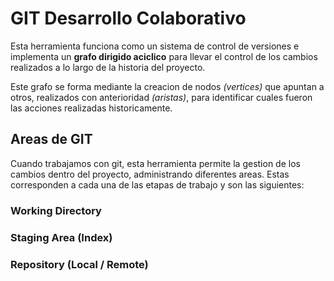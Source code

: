 # GIT Desarrollo Colaborativo

Esta herramienta funciona como un sistema de control de versiones e implementa un __grafo dirigido aciclico__ para llevar el control de los cambios realizados a lo largo de la historia del proyecto.

Este grafo se forma mediante la creacion de nodos _(vertices)_ que apuntan a otros, realizados con anterioridad _(aristas)_, para identificar cuales fueron las acciones realizadas historicamente.

## Areas de GIT

Cuando trabajamos con git, esta herramienta permite la gestion de los cambios dentro del proyecto, administrando diferentes areas. Estas corresponden a cada una de las etapas de trabajo y son las siguientes:

### Working Directory

### Staging Area (Index)

### Repository (Local / Remote)